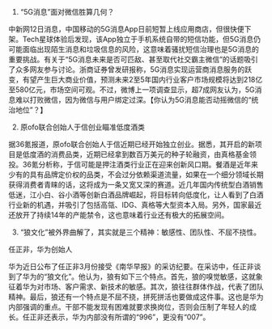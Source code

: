 

1. “5G消息”面对微信胜算几何？

中新网12日消息，中国移动的5G消息App日前短暂上线应用商店，但很快便下架。Tech星球体验后发现，该App独立于手机系统自带的短信功能，但5G消息仍可能面临出现陌生消息和垃圾信息的风险，这意味着骚扰短信治理也是5G消息的重要挑战。有关于“5G消息未来是否可匹敌、甚至取代社交霸主微信”的话题吸引了众多网友参与讨论。浙商证券曾发研报称，5G消息实现运营商消息服务的跃变，有望产生巨大商业价值，预测未来2至5年国内行业客户市场规模将达到218亿至580亿元，市场空间可观。不过，微博上一项调查显示，超7成网友认为，5G消息难以打败微信，因为微信与用户绑定过深。【你认为5G消息能否动摇微信的“统治地位”？】

2. 原ofo联合创始人于信创业瞄准低度酒类

据36氪报道，原ofo联合创始人于信近期已经开始独立创业。据悉，其开启的新项目是低度酒的消费品类，近期已经拿到数百万美元的种子轮融资，由真格基金领投。36氪分析称，于信可能是押注酒类行业正在迎来创新风口期。餐酒是近年来少有的具有品牌定价权的品类，不会过分依赖渠道流量，如果在一个细分领域长期获得消费者青睐的话，这将成为一条又宽又深的赛道。近几年国内传统型白酒销售低迷，江小白、谷小酒等创新白酒品牌崛起，将目标转向低度化，让人看到了白酒行业新的机遇，并吸引了包括高瓴、IDG、真格等大型资本入局。另外，国家最近还放开了持续14年的产能禁令，这也意味着行业还有极大的拓展空间。

3. “狼文化”被外界曲解了，其实就是三个精神：敏感性、团队性、不屈不挠性。

任正非，华为创始人

华为近日公布了任正非3月份接受《南华早报》的采访纪要。在采访中，任正非谈到了华为的“狼文化”。他认为，狼有如下三个特点。首先，狼的嗅觉敏感，这就象征着华为对市场、客户需求、新技术的敏感。其次，狼往往群体作战，代表了团队精神。最后，狼还有一个特点是不屈不挠，拼死拼活也要做成这件事。这也是华为内部强调的重点。干部不能发现有困难就要求换岗位，否则会压制了年轻人的成长。任正非还表示，华为内部没有所谓的“996”，更没有“007”。

